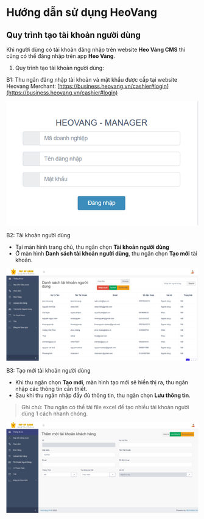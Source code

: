 # Hướng dẫn sử dụng HeoVang
## Quy trình tạo tài khoản người dùng


Khi người dùng có tài khoản đăng nhập trên website **Heo Vàng CMS**	thì cũng có thể đăng nhập trên app **Heo Vàng**.


1. Quy trình tạo tài khoản người dùng:

B1: Thu ngân đăng nhập tài khoản và mật khẩu được cấp tại website Heovang Merchant: [https://business.heovang.vn/cashier#login](https://business.heovang.vn/cashier#login)

 ![Màn hình Đăng nhập](/images/admin/login.png)

B2: Tài khoản người dùng
- Tại màn hình trang chủ, thu ngân chọn **Tài khoản người dùng**
- Ở màn hình **Danh sách tài khoản người dùng**, thu ngân chọn **Tạo mới** tài khoản.

![Màn hình Danh sách tài khoản người dùng](/images/cashier/dstng.png)

B3: Tạo mới tài khoản người dùng
- Khi thu ngân chọn **Tạo mới**, màn hình tạo mới sẽ hiển thị ra, thu ngân nhập các thông tin cần thiết.
- Sau khi thu ngân nhập đầy đủ thông tin, thu ngân chọn **Lưu thông tin**.
> Ghi chú: Thu ngân có thể tải file excel để tạo nhiều tài khoản người dùng 1 cách nhanh chóng.


![Màn hình tạo mới tài khoản quản lý](/images/cashier/tmtknd.png)

